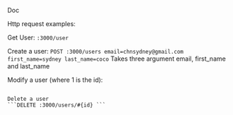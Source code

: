 Doc

Http request examples: 

Get User:
```:3000/user```

Create a user: 
```POST :3000/users email=chnsydney@gmail.com first_name=sydney last_name=coco```
Takes three argument email, first_name and last_name

Modify a user (where 1 is the id): 
```PUT :3000/users/1 email=new@email.com

Delete a user
```DELETE :3000/users/#{id} ```
